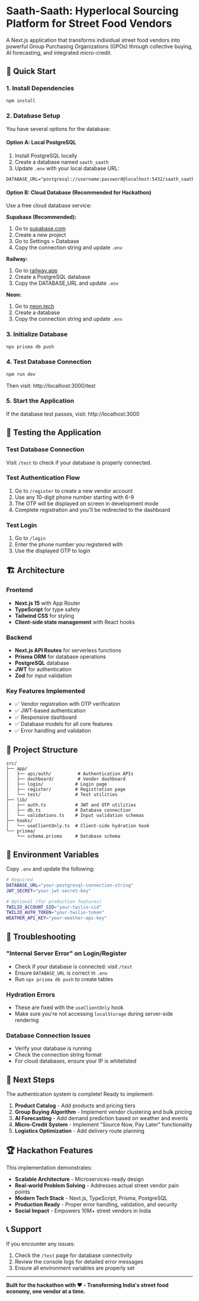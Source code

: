# Saath-Saath: Hyperlocal Sourcing Platform for Street Food Vendors

A Next.js application that transforms individual street food vendors into powerful Group Purchasing Organizations (GPOs) through collective buying, AI forecasting, and integrated micro-credit.

## 🚀 Quick Start

### 1. Install Dependencies
```bash
npm install
```

### 2. Database Setup

You have several options for the database:

#### Option A: Local PostgreSQL
1. Install PostgreSQL locally
2. Create a database named `saath_saath`
3. Update `.env` with your local database URL:
```
DATABASE_URL="postgresql://username:password@localhost:5432/saath_saath"
```

#### Option B: Cloud Database (Recommended for Hackathon)
Use a free cloud database service:

**Supabase (Recommended):**
1. Go to [supabase.com](https://supabase.com)
2. Create a new project
3. Go to Settings > Database
4. Copy the connection string and update `.env`

**Railway:**
1. Go to [railway.app](https://railway.app)
2. Create a PostgreSQL database
3. Copy the DATABASE_URL and update `.env`

**Neon:**
1. Go to [neon.tech](https://neon.tech)
2. Create a database
3. Copy the connection string and update `.env`

### 3. Initialize Database
```bash
npx prisma db push
```

### 4. Test Database Connection
```bash
npm run dev
```
Then visit: http://localhost:3000/test

### 5. Start the Application
If the database test passes, visit: http://localhost:3000

## 🧪 Testing the Application

### Test Database Connection
Visit `/test` to check if your database is properly connected.

### Test Authentication Flow
1. Go to `/register` to create a new vendor account
2. Use any 10-digit phone number starting with 6-9
3. The OTP will be displayed on screen in development mode
4. Complete registration and you'll be redirected to the dashboard

### Test Login
1. Go to `/login` 
2. Enter the phone number you registered with
3. Use the displayed OTP to login

## 🏗️ Architecture

### Frontend
- **Next.js 15** with App Router
- **TypeScript** for type safety
- **Tailwind CSS** for styling
- **Client-side state management** with React hooks

### Backend
- **Next.js API Routes** for serverless functions
- **Prisma ORM** for database operations
- **PostgreSQL** database
- **JWT** for authentication
- **Zod** for input validation

### Key Features Implemented
- ✅ Vendor registration with OTP verification
- ✅ JWT-based authentication
- ✅ Responsive dashboard
- ✅ Database models for all core features
- ✅ Error handling and validation

## 📁 Project Structure

```
src/
├── app/
│   ├── api/auth/          # Authentication APIs
│   ├── dashboard/         # Vendor dashboard
│   ├── login/            # Login page
│   ├── register/         # Registration page
│   └── test/             # Test utilities
├── lib/
│   ├── auth.ts           # JWT and OTP utilities
│   ├── db.ts             # Database connection
│   └── validations.ts    # Input validation schemas
├── hooks/
│   └── useClientOnly.ts  # Client-side hydration hook
└── prisma/
    └── schema.prisma     # Database schema
```

## 🔧 Environment Variables

Copy `.env` and update the following:

```bash
# Required
DATABASE_URL="your-postgresql-connection-string"
JWT_SECRET="your-jwt-secret-key"

# Optional (for production features)
TWILIO_ACCOUNT_SID="your-twilio-sid"
TWILIO_AUTH_TOKEN="your-twilio-token"
WEATHER_API_KEY="your-weather-api-key"
```

## 🚨 Troubleshooting

### "Internal Server Error" on Login/Register
- Check if your database is connected: visit `/test`
- Ensure `DATABASE_URL` is correct in `.env`
- Run `npx prisma db push` to create tables

### Hydration Errors
- These are fixed with the `useClientOnly` hook
- Make sure you're not accessing `localStorage` during server-side rendering

### Database Connection Issues
- Verify your database is running
- Check the connection string format
- For cloud databases, ensure your IP is whitelisted

## 🎯 Next Steps

The authentication system is complete! Ready to implement:

1. **Product Catalog** - Add products and pricing tiers
2. **Group Buying Algorithm** - Implement vendor clustering and bulk pricing
3. **AI Forecasting** - Add demand prediction based on weather and events
4. **Micro-Credit System** - Implement "Source Now, Pay Later" functionality
5. **Logistics Optimization** - Add delivery route planning

## 🏆 Hackathon Features

This implementation demonstrates:
- **Scalable Architecture** - Microservices-ready design
- **Real-world Problem Solving** - Addresses actual street vendor pain points
- **Modern Tech Stack** - Next.js, TypeScript, Prisma, PostgreSQL
- **Production Ready** - Proper error handling, validation, and security
- **Social Impact** - Empowers 10M+ street vendors in India

## 📞 Support

If you encounter any issues:
1. Check the `/test` page for database connectivity
2. Review the console logs for detailed error messages
3. Ensure all environment variables are properly set

---

**Built for the hackathon with ❤️ - Transforming India's street food economy, one vendor at a time.**